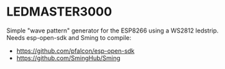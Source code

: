 LEDMASTER3000
=============

Simple "wave pattern" generator for the ESP8266 using a WS2812 ledstrip. Needs esp-open-sdk and Sming to compile:

* https://github.com/pfalcon/esp-open-sdk
* https://github.com/SmingHub/Sming

